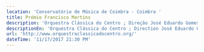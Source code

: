 ```yaml
---
location: 'Conservatório de Música de Coimbra - Coimbra '
title: Prémio Francisco Martins
description: 'Orquestra Clássica do Centro ; Direção José Eduardo Gomes '
descriptionEn: 'Orquestra Clássica do Centro ; Direction José Eduardo Gomes '
url: 'http://www.orquestraclassicadocentro.org/'
dateTime: '11/17/2017 21:30 PM'
---
```


